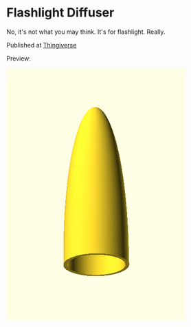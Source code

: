 # Flashlight Diffuser

No, it's not what you may think. It's for flashlight. Really.

Published at [Thingiverse](https://www.thingiverse.com/thing:2749090)

Preview:

![Flashlight Diffuser](flashlight_diffuser.png)